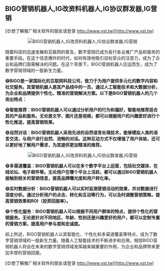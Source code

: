 ## **BIGO营销机器人,IG改资料机器人,IG协议群发器,IG营销**

[😍想了解推广相关软件的朋友请登录 http://www.vst.tw](http://www.vst.tw)

 <center><img src="https://vst.tw/MP4/tuiguang/png/2.png" alt="BIGO营销机器人,IG改资料机器人,IG协议群发器,IG营销"></center>

随着科技的迅速发展和互联网的普及，数字营销已成为各行各业推广产品和服务的重要手段。在这个信息爆炸的时代，如何有效地吸引目标受众的注意力，成为了企业和品牌们亟需解决的问题。在这个背景下，BIGO营销机器人应运而生，成为了数字营销领域的一股新生力量。

**😄BIGO是一家国际化的互联网科技公司，致力于为用户提供多元化的数字内容和社交服务。其营销机器人是其产品线中的一员，通过人工智能技术和大数据分析，为企业和品牌提供个性化、精准的营销解决方案。以下是BIGO营销机器人的几个突出特点：**

**😄智能推荐：BIGO营销机器人可以通过分析用户的行为和偏好，智能地推荐适合其的产品和服务。无论是文字、图片还是视频，都可以根据用户的兴趣爱好进行个性化推送，提高营销效果。**

**😄自然对话：BIGO营销机器人采用先进的自然语言处理技术，能够模拟人类的语言交流，与用户进行自然、流畅的对话。这种互动方式不仅增强了用户体验，还可以更好地了解用户需求，为其提供更加精准的推荐。**

 <center><img src="https://vst.tw/MP4/tuiguang/png/0.png" alt="BIGO营销机器人,IG改资料机器人,IG协议群发器,IG营销"></center>

**😄多渠道覆盖：BIGO营销机器人可以在多个数字平台上运营，包括社交媒体、在线论坛、电子邮件等。无论用户在哪个平台上活跃，都可以通过BIGO营销机器人接触到相关的营销信息，提高品牌曝光度和用户转化率。**

**😄实时数据分析：BIGO营销机器人可以实时监测营销活动的效果，并对数据进行深度分析。通过分析用户的点击、转化和互动等行为，可以及时调整营销策略，提高营销效果和ROI（投资回报率）。**

**😄个性化服务：BIGO营销机器人可以根据不同用户群体的特点，提供个性化的营销服务。无论是针对不同地区、年龄、性别还是兴趣爱好的用户，都可以定制专属的营销方案，提高用户参与度和忠诚度。**

综上所述，BIGO营销机器人以其智能化、个性化和多渠道覆盖等特点，成为了数字营销领域的一股新生力量。随着人工智能技术的不断进步和应用，相信BIGO营销机器人将会在未来的数字营销领域发挥越来越重要的作用，为企业和品牌带来更加丰厚的营销回报。

[😍想了解推广相关软件的朋友请登录 http://www.vst.tw](http://www.vst.tw)



